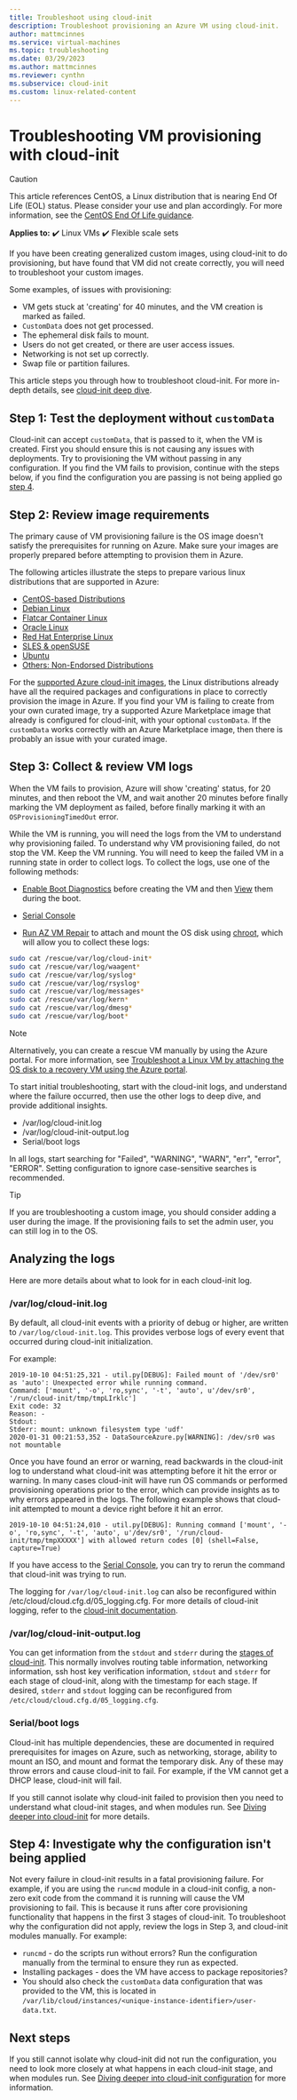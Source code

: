 ```yaml
---
title: Troubleshoot using cloud-init
description: Troubleshoot provisioning an Azure VM using cloud-init.
author: mattmcinnes
ms.service: virtual-machines
ms.topic: troubleshooting
ms.date: 03/29/2023
ms.author: mattmcinnes
ms.reviewer: cynthn
ms.subservice: cloud-init
ms.custom: linux-related-content
---
```


# Troubleshooting VM provisioning with cloud-init

> [!CAUTION]
> This article references CentOS, a Linux distribution that is nearing End Of Life (EOL) status. Please consider your use and plan accordingly. For more information, see the [CentOS End Of Life guidance](~/articles/virtual-machines/workloads/centos/centos-end-of-life.md).

**Applies to:** :heavy_check_mark: Linux VMs :heavy_check_mark: Flexible scale sets

If you have been creating generalized custom images, using cloud-init to do provisioning, but have found that VM did not create correctly, you will need to troubleshoot your custom images.

Some examples, of issues with provisioning:

- VM gets stuck at 'creating' for 40 minutes, and the VM creation is marked as failed.
- `CustomData` does not get processed.
- The ephemeral disk fails to mount.
- Users do not get created, or there are user access issues.
- Networking is not set up correctly.
- Swap file or partition failures.

This article steps you through how to troubleshoot cloud-init. For more in-depth details, see [cloud-init deep dive](./cloud-init-deep-dive.md).

## <a id="step1"></a> Step 1: Test the deployment without `customData`

Cloud-init can accept `customData`, that is passed to it, when the VM is created. First you should ensure this is not causing any issues with deployments. Try to provisioning the VM without passing in any configuration. If you find the VM fails to provision, continue with the steps below, if you find the configuration you are passing is not being applied go [step 4](#step4).

## <a id="step2"></a> Step 2: Review image requirements

The primary cause of VM provisioning failure is the OS image doesn't satisfy the prerequisites for running on Azure. Make sure your images are properly prepared before attempting to provision them in Azure.

The following articles illustrate the steps to prepare various linux distributions that are supported in Azure:

- [CentOS-based Distributions](create-upload-centos.md)
- [Debian Linux](debian-create-upload-vhd.md)
- [Flatcar Container Linux](flatcar-create-upload-vhd.md)
- [Oracle Linux](oracle-create-upload-vhd.md)
- [Red Hat Enterprise Linux](redhat-create-upload-vhd.md)
- [SLES & openSUSE](suse-create-upload-vhd.md)
- [Ubuntu](create-upload-ubuntu.md)
- [Others: Non-Endorsed Distributions](create-upload-generic.md)

For the [supported Azure cloud-init images](./using-cloud-init.md), the Linux distributions already have all the required packages and configurations in place to correctly provision the image in Azure. If you find your VM is failing to create from your own curated image, try a supported Azure Marketplace image that already is configured for cloud-init, with your optional `customData`. If the `customData` works correctly with an Azure Marketplace image, then there is probably an issue with your curated image.

## <a id="step3"></a> Step 3: Collect & review VM logs

When the VM fails to provision, Azure will show 'creating' status, for 20 minutes, and then reboot the VM, and wait another 20 minutes before finally marking the VM deployment as failed, before finally marking it with an `OSProvisioningTimedOut` error.

While the VM is running, you will need the logs from the VM to understand why provisioning failed.  To understand why VM provisioning failed, do not stop the VM. Keep the VM running. You will need to keep the failed VM in a running state in order to collect logs. To collect the logs, use one of the following methods:

- [Enable Boot Diagnostics](/previous-versions/azure/virtual-machines/linux/tutorial-monitor#enable-boot-diagnostics) before creating the VM and then [View](/previous-versions/azure/virtual-machines/linux/tutorial-monitor#view-boot-diagnostics) them during the boot.

- [Serial Console](/troubleshoot/azure/virtual-machines/serial-console-grub-single-user-mode)

- [Run AZ VM Repair](/troubleshoot/azure/virtual-machines/repair-linux-vm-using-azure-virtual-machine-repair-commands) to attach and mount the OS disk using [chroot](/troubleshoot/azure/virtual-machines/chroot-environment-linux), which will allow you to collect these logs:

```bash
sudo cat /rescue/var/log/cloud-init*
sudo cat /rescue/var/log/waagent*
sudo cat /rescue/var/log/syslog*
sudo cat /rescue/var/log/rsyslog*
sudo cat /rescue/var/log/messages*
sudo cat /rescue/var/log/kern*
sudo cat /rescue/var/log/dmesg*
sudo cat /rescue/var/log/boot*
```

> [!NOTE]
> Alternatively, you can create a rescue VM manually by using the Azure portal. For more information, see [Troubleshoot a Linux VM by attaching the OS disk to a recovery VM using the Azure portal](/troubleshoot/azure/virtual-machines/troubleshoot-recovery-disks-portal-linux).

To start initial troubleshooting, start with the cloud-init logs, and understand where the failure occurred, then use the other logs to deep dive, and provide additional insights.

* /var/log/cloud-init.log
* /var/log/cloud-init-output.log
* Serial/boot logs

In all logs, start searching for "Failed", "WARNING", "WARN", "err", "error", "ERROR". Setting configuration to ignore case-sensitive searches is recommended.

> [!TIP]
> If you are troubleshooting a custom image, you should consider adding a user during the image. If the provisioning fails to set the admin user, you can still log in to the OS.

## Analyzing the logs

Here are more details about what to look for in each cloud-init log.

### /var/log/cloud-init.log

By default, all cloud-init events with a priority of debug or higher, are written to `/var/log/cloud-init.log`. This provides verbose logs of every event that occurred during cloud-init initialization.

For example:

```console
2019-10-10 04:51:25,321 - util.py[DEBUG]: Failed mount of '/dev/sr0' as 'auto': Unexpected error while running command.
Command: ['mount', '-o', 'ro,sync', '-t', 'auto', u'/dev/sr0', '/run/cloud-init/tmp/tmpLIrklc']
Exit code: 32
Reason: -
Stdout:
Stderr: mount: unknown filesystem type 'udf'
2020-01-31 00:21:53,352 - DataSourceAzure.py[WARNING]: /dev/sr0 was not mountable
```

Once you have found an error or warning, read backwards in the cloud-init log to understand what cloud-init was attempting before it hit the error or warning. In many cases cloud-init will have run OS commands or performed provisioning operations prior to the error, which can provide insights as to why errors appeared in the logs. The following example shows that cloud-init attempted to mount a device right before it hit an error.

```output
2019-10-10 04:51:24,010 - util.py[DEBUG]: Running command ['mount', '-o', 'ro,sync', '-t', 'auto', u'/dev/sr0', '/run/cloud-init/tmp/tmpXXXXX'] with allowed return codes [0] (shell=False, capture=True)
```

If you have access to the [Serial Console](/troubleshoot/azure/virtual-machines/serial-console-grub-single-user-mode), you can try to rerun the command that cloud-init was trying to run.

The logging for `/var/log/cloud-init.log` can also be reconfigured within /etc/cloud/cloud.cfg.d/05_logging.cfg. For more details of cloud-init logging, refer to the [cloud-init documentation](https://cloudinit.readthedocs.io/en/latest/development/logging.html).

### /var/log/cloud-init-output.log

You can get information from the `stdout` and `stderr` during the [stages of cloud-init](cloud-init-deep-dive.md). This normally involves routing table information, networking information, ssh host key verification information, `stdout` and `stderr` for each stage of cloud-init, along with the timestamp for each stage. If desired, `stderr` and `stdout` logging can be reconfigured from `/etc/cloud/cloud.cfg.d/05_logging.cfg`.

### Serial/boot logs

Cloud-init has multiple dependencies, these are documented in required prerequisites for images on Azure, such as networking, storage, ability to mount an ISO, and mount and format the temporary disk. Any of these may throw errors and cause cloud-init to fail. For example, if the VM cannot get a DHCP lease, cloud-init will fail.

If you still cannot isolate why cloud-init failed to provision then you need to understand what cloud-init stages, and when modules run. See [Diving deeper into cloud-init](cloud-init-deep-dive.md) for more details.

## <a id="step4"></a> Step 4: Investigate why the configuration isn't being applied

Not every failure in cloud-init results in a fatal provisioning failure. For example, if you are using the `runcmd` module in a cloud-init config, a non-zero exit code from the command it is running will cause the VM provisioning to fail. This is because it runs after core provisioning functionality that happens in the first 3 stages of cloud-init. To troubleshoot why the configuration did not apply, review the logs in Step 3, and cloud-init modules manually. For example:

- `runcmd` - do the scripts run without errors? Run the configuration manually from the terminal to ensure they run as expected.
- Installing packages - does the VM have access to package repositories?
- You should also check the `customData` data configuration that was provided to the VM, this is located in `/var/lib/cloud/instances/<unique-instance-identifier>/user-data.txt`.

## Next steps

If you still cannot isolate why cloud-init did not run the configuration, you need to look more closely at what happens in each cloud-init stage, and when modules run. See [Diving deeper into cloud-init configuration](./cloud-init-deep-dive.md) for more information.
